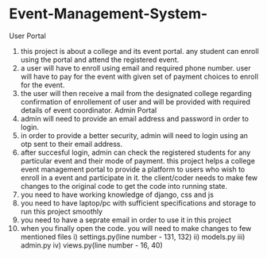 # Event-Management-System-
User Portal
1) this project is about a college and its event portal. any student can enroll using the portal and attend the registered event.
2) a user will have to enroll using email and required phone number. user will have to pay for the event with given set of payment choices to enroll for the event.
3) the user will then receive a mail from the designated college regarding confirmation of enrollement of user and will be provided with required details of event coordinator.
Admin Portal
1) admin will need to provide an email address and password in order to login.
2) in order to provide a better security, admin will need to login using an otp sent to their email address.
3) after succesful login, admin can check the registered students for any particular event and their mode of payment.
this project helps a college event management portal to provide a platform to users who wish to enroll in a event and participate in it.
the client/coder needs to make few changes to the original code to get the code into running state.
1) you need to have working knowledge of django, css and js
2) you need to have laptop/pc with sufficient specifications and storage to run this project smoothly
3) you need to have a seprate email in order to use it in this project
4) when you finally open the code. you will need to make changes to few mentioned files
   i) settings.py(line number - 131, 132)
   ii) models.py
   iii) admin.py
   iv) views.py(line number - 16, 40)
